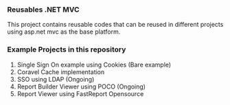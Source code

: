### Reusables .NET MVC
 
This project contains reusable codes that can be reused in different projects using asp.net mvc as the base platform.

### Example Projects in this repository 
1. Single Sign On example using Cookies (Bare example)
2. Coravel Cache implementation
3. SSO using LDAP (Ongoing)
4. Report Builder Viewer using POCO (Ongoing)
5. Report Viewer using FastReport Opensource
  
